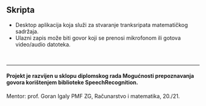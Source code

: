## Skripta
- Desktop aplikacija koja služi za stvaranje tranksripata matematičkog sadržaja. 
- Ulazni zapis može biti govor koji se prenosi mikrofonom ili gotova video/audio datoteka. 
<br>

***

#### Projekt je razvijen u sklopu diplomskog rada Mogućnosti prepoznavanja govora korištenjem biblioteke SpeechRecognition.
Mentor: prof. Goran Igaly
PMF ZG, Računarstvo i matematika, 20./21.
